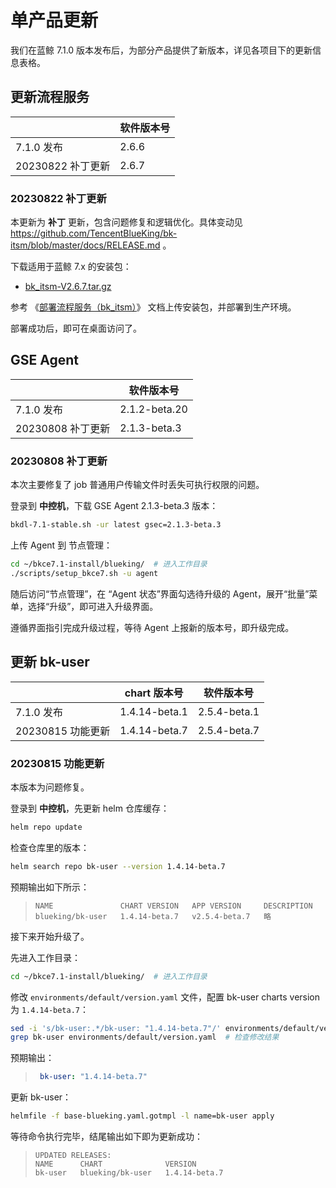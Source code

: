 # 单产品更新
我们在蓝鲸 7.1.0 版本发布后，为部分产品提供了新版本，详见各项目下的更新信息表格。

## 更新流程服务
|  | 软件版本号 |
|--|--|
| 7.1.0 发布 | 2.6.6 |
| 20230822 补丁更新 | 2.6.7 |

### 20230822 补丁更新
本更新为 **补丁** 更新，包含问题修复和逻辑优化。具体变动见 https://github.com/TencentBlueKing/bk-itsm/blob/master/docs/RELEASE.md 。

下载适用于蓝鲸 7.x 的安装包：
* [bk_itsm-V2.6.7.tar.gz](https://bkopen-1252002024.file.myqcloud.com/saas-paas3/bk_itsm/bk_itsm-V2.6.7.tar.gz)

参考 《[部署流程服务（bk_itsm）](install-saas-manually.md#deploy-bkce-saas-itsm)》 文档上传安装包，并部署到生产环境。

部署成功后，即可在桌面访问了。


## GSE Agent
|  | 软件版本号 |
|--|--|
| 7.1.0 发布 | 2.1.2-beta.20 |
| 20230808 补丁更新 | 2.1.3-beta.3 |

### 20230808 补丁更新
本次主要修复了 job 普通用户传输文件时丢失可执行权限的问题。

登录到 **中控机**，下载 GSE Agent 2.1.3-beta.3 版本：
``` bash
bkdl-7.1-stable.sh -ur latest gsec=2.1.3-beta.3
```

上传 Agent 到 节点管理：
``` bash
cd ~/bkce7.1-install/blueking/  # 进入工作目录
./scripts/setup_bkce7.sh -u agent
```

随后访问“节点管理”，在 “Agent 状态”界面勾选待升级的 Agent，展开“批量”菜单，选择“升级”，即可进入升级界面。

遵循界面指引完成升级过程，等待 Agent 上报新的版本号，即升级完成。


## 更新 bk-user

|  | chart 版本号 | 软件版本号 |
|--|--|--|
| 7.1.0 发布 | 1.4.14-beta.1 | 2.5.4-beta.1 |
| 20230815 功能更新 | 1.4.14-beta.7 | 2.5.4-beta.7 |

### 20230815 功能更新
本版本为问题修复。

登录到 **中控机**，先更新 helm 仓库缓存：
``` bash
helm repo update
```
检查仓库里的版本：
``` bash
helm search repo bk-user --version 1.4.14-beta.7
```
预期输出如下所示：
>``` plain
>NAME            	CHART VERSION	APP VERSION 	DESCRIPTION
>blueking/bk-user	1.4.14-beta.7	v2.5.4-beta.7  	略
>```

接下来开始升级了。

先进入工作目录：
``` bash
cd ~/bkce7.1-install/blueking/  # 进入工作目录
```

修改 `environments/default/version.yaml` 文件，配置 bk-user charts version 为 `1.4.14-beta.7`：
``` bash
sed -i 's/bk-user:.*/bk-user: "1.4.14-beta.7"/' environments/default/version.yaml
grep bk-user environments/default/version.yaml  # 检查修改结果
```
预期输出：
>``` yaml
>  bk-user: "1.4.14-beta.7"
>```

更新 bk-user：
``` bash
helmfile -f base-blueking.yaml.gotmpl -l name=bk-user apply
```

等待命令执行完毕，结尾输出如下即为更新成功：
>``` plain
>UPDATED RELEASES:
>NAME      CHART              VERSION
>bk-user   blueking/bk-user   1.4.14-beta.7
>```
